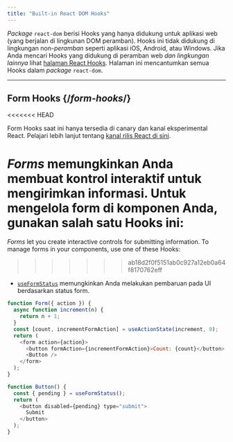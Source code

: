 ```yaml
---
title: "Built-in React DOM Hooks"
---
```


<Intro>

*Package* `react-dom` berisi Hooks yang hanya didukung untuk aplikasi web (yang berjalan di lingkunan DOM peramban). Hooks ini tidak didukung di lingkungan non-*peramban* seperti aplikasi iOS, Android, atau Windows. Jika Anda mencari Hooks yang didukung di peramban web *dan lingkungan lainnya* lihat [halaman React Hooks](/reference/react). Halaman ini mencantumkan semua Hooks dalam *package* `react-dom`.

</Intro>

---

## Form Hooks {/*form-hooks*/}

<<<<<<< HEAD
<Canary>

Form Hooks saat ini hanya tersedia di canary dan kanal eksperimental React. Pelajari lebih lanjut tentang [kanal rilis React di sini](/community/versioning-policy#all-release-channels).

</Canary>

*Forms* memungkinkan Anda membuat kontrol interaktif untuk mengirimkan informasi. Untuk mengelola form di komponen Anda, gunakan salah satu Hooks ini:
=======
*Forms* let you create interactive controls for submitting information.  To manage forms in your components, use one of these Hooks:
>>>>>>> ab18d2f0f5151ab0c927a12eb0a64f8170762eff

* [`useFormStatus`](/reference/react-dom/hooks/useFormStatus) memungkinkan Anda melakukan pembaruan pada UI berdasarkan status form.

```js
function Form({ action }) {
  async function increment(n) {
    return n + 1;
  }
  const [count, incrementFormAction] = useActionState(increment, 0);
  return (
    <form action={action}>
      <button formAction={incrementFormAction}>Count: {count}</button>
      <Button />
    </form>
  );
}

function Button() {
  const { pending } = useFormStatus();
  return (
    <button disabled={pending} type="submit">
      Submit
    </button>
  );
}
```
